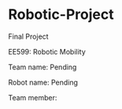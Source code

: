 # Robotic-Project
Final Project

EE599: Robotic Mobility

Team name: Pending

Robot name: Pending

Team member: 